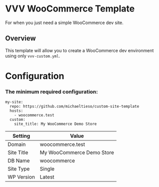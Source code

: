 # VVV WooCommerce Template
For when you just need a simple WooCommerce dev site.

## Overview
This template will allow you to create a WooCommerce dev environment using only `vvv-custom.yml`.

# Configuration

### The minimum required configuration:

```
my-site:
  repo: https://github.com/michaeltieso/custom-site-template
  hosts:
    - woocommerce.test
  custom:
    site_title: My WooCommerce Demo Store
```
| Setting    | Value       |
|------------|-------------|
| Domain     | woocommerce.test |
| Site Title | My WooCommerce Demo Store |
| DB Name    | woocommerce     |
| Site Type  | Single      |
| WP Version | Latest      |
